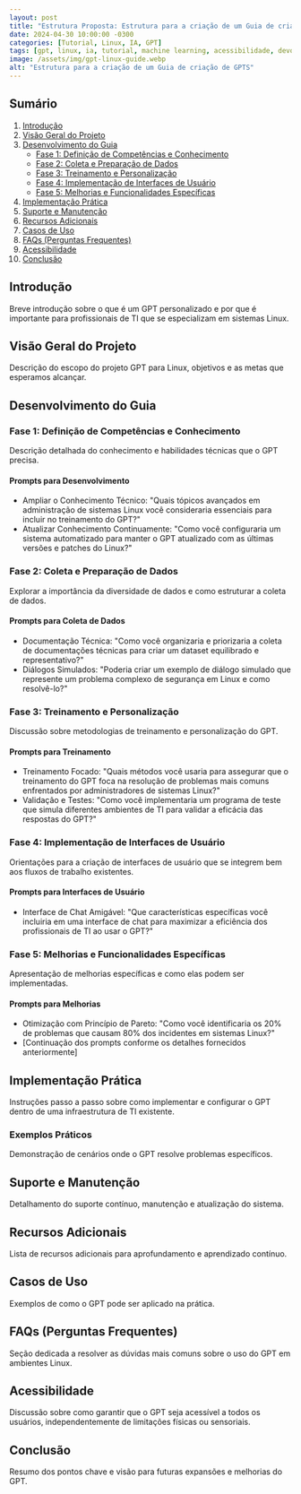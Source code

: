 ```yaml
---
layout: post
title: "Estrutura Proposta: Estrutura para a criação de um Guia de criação de um GPT consultor em Linux"
date: 2024-04-30 10:00:00 -0300
categories: [Tutorial, Linux, IA, GPT]
tags: [gpt, linux, ia, tutorial, machine learning, acessibilidade, devops]
image: /assets/img/gpt-linux-guide.webp
alt: "Estrutura para a criação de um Guia de criação de GPTS"
---
```


## Sumário

1. [Introdução](#introdução)
2. [Visão Geral do Projeto](#visão-geral-do-projeto)
3. [Desenvolvimento do Guia](#desenvolvimento-do-guia)
   - [Fase 1: Definição de Competências e Conhecimento](#fase-1-definição-de-competências-e-conhecimento)
   - [Fase 2: Coleta e Preparação de Dados](#fase-2-coleta-e-preparação-de-dados)
   - [Fase 3: Treinamento e Personalização](#fase-3-treinamento-e-personalização)
   - [Fase 4: Implementação de Interfaces de Usuário](#fase-4-implementação-de-interfaces-de-usuário)
   - [Fase 5: Melhorias e Funcionalidades Específicas](#fase-5-melhorias-e-funcionalidades-específicas)
4. [Implementação Prática](#implementação-prática)
5. [Suporte e Manutenção](#suporte-e-manutenção)
6. [Recursos Adicionais](#recursos-adicionais)
7. [Casos de Uso](#casos-de-uso)
8. [FAQs (Perguntas Frequentes)](#faqs-perguntas-frequentes)
9. [Acessibilidade](#acessibilidade)
10. [Conclusão](#conclusão)

## Introdução
Breve introdução sobre o que é um GPT personalizado e por que é importante para profissionais de TI que se especializam em sistemas Linux.

## Visão Geral do Projeto
Descrição do escopo do projeto GPT para Linux, objetivos e as metas que esperamos alcançar.

## Desenvolvimento do Guia

### Fase 1: Definição de Competências e Conhecimento
Descrição detalhada do conhecimento e habilidades técnicas que o GPT precisa.

#### Prompts para Desenvolvimento
- Ampliar o Conhecimento Técnico: "Quais tópicos avançados em administração de sistemas Linux você consideraria essenciais para incluir no treinamento do GPT?"
- Atualizar Conhecimento Continuamente: "Como você configuraria um sistema automatizado para manter o GPT atualizado com as últimas versões e patches do Linux?"

### Fase 2: Coleta e Preparação de Dados
Explorar a importância da diversidade de dados e como estruturar a coleta de dados.

#### Prompts para Coleta de Dados
- Documentação Técnica: "Como você organizaria e priorizaria a coleta de documentações técnicas para criar um dataset equilibrado e representativo?"
- Diálogos Simulados: "Poderia criar um exemplo de diálogo simulado que represente um problema complexo de segurança em Linux e como resolvê-lo?"

### Fase 3: Treinamento e Personalização
Discussão sobre metodologias de treinamento e personalização do GPT.

#### Prompts para Treinamento
- Treinamento Focado: "Quais métodos você usaria para assegurar que o treinamento do GPT foca na resolução de problemas mais comuns enfrentados por administradores de sistemas Linux?"
- Validação e Testes: "Como você implementaria um programa de teste que simula diferentes ambientes de TI para validar a eficácia das respostas do GPT?"

### Fase 4: Implementação de Interfaces de Usuário
Orientações para a criação de interfaces de usuário que se integrem bem aos fluxos de trabalho existentes.

#### Prompts para Interfaces de Usuário
- Interface de Chat Amigável: "Que características específicas você incluiria em uma interface de chat para maximizar a eficiência dos profissionais de TI ao usar o GPT?"

### Fase 5: Melhorias e Funcionalidades Específicas
Apresentação de melhorias específicas e como elas podem ser implementadas.

#### Prompts para Melhorias
- Otimização com Princípio de Pareto: "Como você identificaria os 20% de problemas que causam 80% dos incidentes em sistemas Linux?"
- [Continuação dos prompts conforme os detalhes fornecidos anteriormente]

## Implementação Prática
Instruções passo a passo sobre como implementar e configurar o GPT dentro de uma infraestrutura de TI existente.

### Exemplos Práticos
Demonstração de cenários onde o GPT resolve problemas específicos.

## Suporte e Manutenção
Detalhamento do suporte contínuo, manutenção e atualização do sistema.

## Recursos Adicionais
Lista de recursos adicionais para aprofundamento e aprendizado contínuo.

## Casos de Uso
Exemplos de como o GPT pode ser aplicado na prática.

## FAQs (Perguntas Frequentes)
Seção dedicada a resolver as dúvidas mais comuns sobre o uso do GPT em ambientes Linux.

## Acessibilidade
Discussão sobre como garantir que o GPT seja acessível a todos os usuários, independentemente de limitações físicas ou sensoriais.

## Conclusão
Resumo dos pontos chave e visão para futuras expansões e melhorias do GPT.